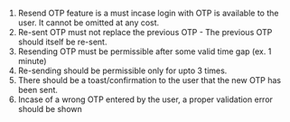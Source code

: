 1. Resend OTP feature is a must incase login with OTP is available to the user. It cannot be omitted at any cost.
1. Re-sent OTP must not replace the previous OTP - The previous OTP should itself be re-sent.
1. Resending OTP must be permissible after some valid time gap (ex. 1 minute)
1. Re-sending should be permissible only for upto 3 times.
1. There should be a toast/confirmation to the user that the new OTP has been sent.
1. Incase of a wrong OTP entered by the user, a proper validation error should be shown
